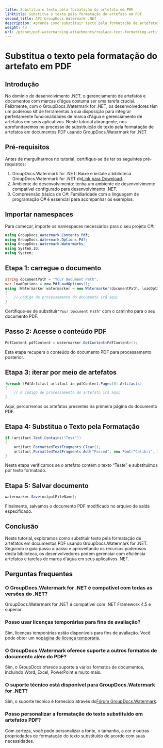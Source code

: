 ```yaml
---
title: Substitua o texto pela formatação do artefato em PDF
linktitle: Substitua o texto pela formatação do artefato em PDF
second_title: API GroupDocs.Watermark .NET
description: Aprenda como substituir texto pela formatação de artefatos em documentos PDF usando GroupDocs.Watermark for .NET. Melhore o gerenciamento de documentos sem esforço.
weight: 43
url: /pt/net/pdf-watermarking-attachments/replace-text-formatting-artifact-pdf/
---
```


# Substitua o texto pela formatação do artefato em PDF

## Introdução
No domínio do desenvolvimento .NET, o gerenciamento de artefatos e documentos com marcas d'água costuma ser uma tarefa crucial. Felizmente, com o GroupDocs.Watermark for .NET, os desenvolvedores têm um poderoso kit de ferramentas à sua disposição para integrar perfeitamente funcionalidades de marca d'água e gerenciamento de artefatos em seus aplicativos. Neste tutorial abrangente, nos aprofundaremos no processo de substituição de texto pela formatação de artefatos em documentos PDF usando GroupDocs.Watermark for .NET.
## Pré-requisitos
Antes de mergulharmos no tutorial, certifique-se de ter os seguintes pré-requisitos:
1.  GroupDocs.Watermark for .NET: Baixe e instale a biblioteca GroupDocs.Watermark for .NET do[Link para Download](https://releases.groupdocs.com/Watermark/net/).
2. Ambiente de desenvolvimento: tenha um ambiente de desenvolvimento compatível configurado para desenvolvimento .NET.
3. Compreensão básica de C#: Familiaridade com a linguagem de programação C# é essencial para acompanhar os exemplos.

## Importar namespaces
Para começar, importe os namespaces necessários para o seu projeto C#:
```csharp
using GroupDocs.Watermark.Contents.Pdf;
using GroupDocs.Watermark.Options.Pdf;
using GroupDocs.Watermark.Watermarks;
using System.IO;
using System;
```
## Etapa 1: carregue o documento
```csharp
string documentPath = "Your Document Path";
var loadOptions = new PdfLoadOptions();
using (Watermarker watermarker = new Watermarker(documentPath, loadOptions))
{
    // código de processamento do documento irá aqui
}
```
 Certifique-se de substituir`"Your Document Path"` com o caminho para o seu documento PDF.
## Passo 2: Acesse o conteúdo PDF
```csharp
PdfContent pdfContent = watermarker.GetContent<PdfContent>();
```
Esta etapa recupera o conteúdo do documento PDF para processamento posterior.
## Etapa 3: iterar por meio de artefatos
```csharp
foreach (PdfArtifact artifact in pdfContent.Pages[0].Artifacts)
{
    // O código de processamento do artefato irá aqui
}
```
Aqui, percorremos os artefatos presentes na primeira página do documento PDF.
## Etapa 4: Substitua o Texto pela Formatação
```csharp
if (artifact.Text.Contains("Test"))
{
    artifact.FormattedTextFragments.Clear();
    artifact.FormattedTextFragments.Add("Passed", new Font("Calibri", 19, FontStyle.Bold), Color.Red, Color.Aqua);
}
```
Nesta etapa verificamos se o artefato contém o texto “Teste” e substituímos por texto formatado.
## Etapa 5: Salvar documento
```csharp
watermarker.Save(outputFileName);
```
Finalmente, salvamos o documento PDF modificado no arquivo de saída especificado.

## Conclusão
Neste tutorial, exploramos como substituir texto pela formatação de artefatos em documentos PDF usando GroupDocs.Watermark for .NET. Seguindo o guia passo a passo e aproveitando os recursos poderosos desta biblioteca, os desenvolvedores podem gerenciar com eficiência artefatos e tarefas de marca d'água em seus aplicativos .NET.
## Perguntas frequentes
### O GroupDocs.Watermark for .NET é compatível com todas as versões do .NET?
GroupDocs.Watermark for .NET é compatível com .NET Framework 4.5 e superior.
### Posso usar licenças temporárias para fins de avaliação?
 Sim, licenças temporárias estão disponíveis para fins de avaliação. Você pode obter um no[página de licença temporária](https://purchase.groupdocs.com/temporary-license/).
### O GroupDocs.Watermark oferece suporte a outros formatos de documento além do PDF?
Sim, o GroupDocs oferece suporte a vários formatos de documentos, incluindo Word, Excel, PowerPoint e muito mais.
### O suporte técnico está disponível para GroupDocs.Watermark for .NET?
 Sim, o suporte técnico é fornecido através do[Fórum GroupDocs.Watermark](https://forum.groupdocs.com/c/watermark/19).
### Posso personalizar a formatação do texto substituído em artefatos PDF?
Com certeza, você pode personalizar a fonte, o tamanho, a cor e outras propriedades de formatação do texto substituído de acordo com suas necessidades.